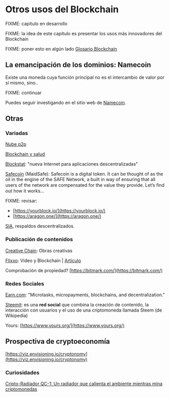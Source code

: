 # Otros usos del Blockchain

FIXME: capítulo en desarrollo

FIXME: la idea de este capítulo es presentar los usos más innovadores del Blockchain

FIXME: poner esto en algún lado [Glosario Blockchain](https://www.technologyreview.es/s/10178/glosario-blockchain-tecnicismos-de-cadena-de-bloques-de-la-la-z)

## La emancipación de los dominios: Namecoin

Existe una moneda cuya función principal no es el intercambio de valor por sí mismo, sino..

FIXME: continuar

Puedes seguir investigando en el sitio web de [Namecoin](https://namecoin.org/).

## Otras

### Variadas

[Nube p2p](https://subutai.io)

[Blockchain y salud](https://futurism.com/blockchain-ready-completely-transform-healthcare-industry/)

[Blockstat](https://blockstack.org): "nueva Internet para aplicaciones descentralizadas"

[Safecoin](https://maidsafe.net/safecoin.html) \(MaidSafe\): Safecoin is a digital token. It can be thought of as the oil in the engine of the SAFE Network, a built in way of ensuring that all users of the network are compensated for the value they provide. Let’s ﬁnd out how it works...

FIXME: revisar:

* [https://yourblock.io/](https://yourblock.io/)
* [https://aragon.one/](https://aragon.one/)

[SIA](https://sia.tech/), respaldos descentralizados. 

### Publicación de contenidos

[Creative Chain](https://www.creativechain.org): Obras creativas

[Flixxo](http://www.flixxo.com/): Video y Blockchain \| [Artículo](https://torrentfreak.com/popcorn-time-creator-readies-bittorrent-blockchain-powered-youtube-competitor-171012/)

Comprobación de propiedad? [https://bitmark.com/](https://bitmark.com/)

### Redes Sociales

[Earn.com](https://earn.com/): "Microtasks, micropayments, blockchains, and decentralization."

[Steemit](https://steemit.com): es una **red social** que combina la creación de contenido, la interacción con usuarios y el uso de una criptomoneda llamada Steem \(de Wikipedia\)

Yours: [https://www.yours.org/](https://www.yours.org/)

## Prospectiva de cryptoeconomía

[https://viz.envisioning.io/cryptonomy](https://viz.envisioning.io/cryptonomy)

### Curiosidades

[Cripto-Radiador QC-1: Un radiador que calienta el ambiente mientras mina criptomonedas](https://www.neoteo.com/cripto-radiador-qc-1-un-radiador-que-calienta-el-ambiente-mientras-mina-criptomonedas/)

